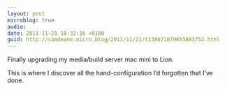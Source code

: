 ```yaml
---
layout: post
microblog: true
audio: 
date: 2011-11-21 18:32:16 +0100
guid: http://samdeane.micro.blog/2011/11/21/t138671079655882752.html
---
```

Finally upgrading my media/build server mac mini to Lion.

This is where I discover all the hand-configuration I’d forgotten that I’ve done.
